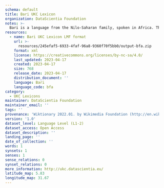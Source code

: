```yaml
---
schema: default
title: Bari UKC Lexicon
organization: DataScientia Foundation
notes: >-
  Bari is a language from the Nilo-Saharan family, spoken in Africa. The UKC Lexicon of Bari is represented as a lexico-semantic network. It consists of words, word senses, synsets, as well as sense-level and synset-level relationships.
resources:
  - name: Bari UKC Lexicon LMF format
    url: >-
      resources/245efaf5-6933-4faf-96a8-9360f70f5bb0/output-bfa.zip
    format: xml
    license: https://creativecommons.org/licenses/by-nc-sa/4.0/
    last_updated: 2023-04-17
    created: 2023-04-17
    size: 768
    release_date: 2023-04-17
    distribution_document: ''
    language: Bari
    language_code: bfa
category:
  - UKC Lexicons
maintainer: DataScientia Foundation
maintainer_email: ''
tags: ''
provenance: 'Wiktionary 2022.01. by Wikimedia Foundation (http://en.wiktionary.org); Princeton WordNet 2.1 by Princeton University (https://wordnet.princeton.edu)'
version: '1.0'
dataset_level: Language Level (L1-2)
dataset_access: Open Access
dataset_description: ''
landing_page: ''
date_of_collection: ''
words: 1
synsets: 1
senses: 1
sense_relations: 0
synset_relations: 0
more_information: http://ukc.datascientia.eu/
latitude_map: 5.83
longitude_map: 31.67
---
```

